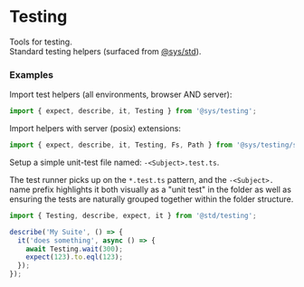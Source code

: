 # Testing
Tools for testing.  
Standard testing helpers (surfaced from [@sys/std](https://jsr.io/@sys/std/testing)).


### Examples
Import test helpers (all environments, browser AND server):

```ts
import { expect, describe, it, Testing } from '@sys/testing';
```

Import helpers with server (posix) extensions:

```ts
import { expect, describe, it, Testing, Fs, Path } from '@sys/testing/server';
```


Setup a simple unit-test file named: `-<Subject>.test.ts`.

The test runner picks up on the `*.test.ts` pattern, and the
`-<Subject>.` name prefix highlights it both visually as a "unit test" in
the folder as well as ensuring the tests are naturally grouped together
within the folder structure.

```ts
import { Testing, describe, expect, it } from '@std/testing';

describe('My Suite', () => {
  it('does something', async () => {
    await Testing.wait(300);
    expect(123).to.eql(123);
  });
});
```